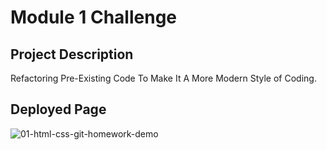 # Module 1 Challenge
## Project Description
Refactoring Pre-Existing Code To Make It A More Modern Style of Coding.

## Deployed Page
![01-html-css-git-homework-demo](https://user-images.githubusercontent.com/120337692/207793709-ff0769bd-cdda-43a3-8ffb-be4e049cb153.png)
